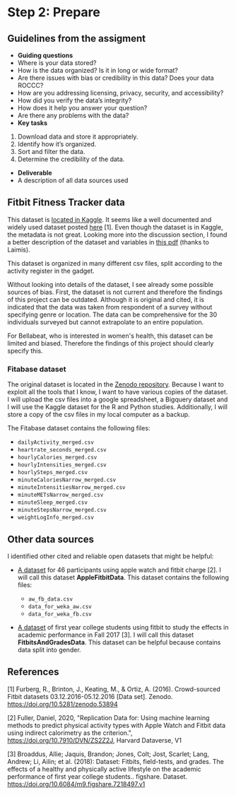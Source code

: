 # Step 2: Prepare
<!--
Ensuring ethical data analysis practices
Addressing issues of bias and credibility
Accessing databases and importing data
Writing simple queries
Organizing and protecting data
Connecting with the data community (optional)

ROCC stands for Reliability, Originality, Comprehensiveness, Current, Cited.
-->

## Guidelines from the assigment

 * __Guiding questions__
  * Where is your data stored?
  * How is the data organized? Is it in long or wide format?
  * Are there issues with bias or credibility in this data? Does your data ROCCC?
  * How are you addressing licensing, privacy, security, and accessibility?
  * How did you verify the data’s integrity?
  * How does it help you answer your question?
  * Are there any problems with the data?
 * __Key tasks__
  1. Download data and store it appropriately.
  2. Identify how it’s organized.
  3. Sort and filter the data.
  4. Determine the credibility of the data.
 * __Deliverable__
  * A description of all data sources used


## Fitbit Fitness Tracker data

This dataset is [located in Kaggle](https://www.kaggle.com/arashnic/fitbit). It seems like a well documented and widely used dataset posted [here](https://zenodo.org/record/53894#.YMoUpnVKiP9) [1]. Even though the dataset is in Kaggle, the metadata is not great. Looking more into the discussion section, I found a better description of the dataset and variables in [this pdf](https://www.fitabase.com/media/1930/fitabasedatadictionary102320.pdf) (thanks to Laimis).

This dataset is organized in many different csv files, split according to the activity register in the gadget.

Without looking into details of the dataset, I see already some possible sources of bias. First, the dataset is not current and therefore the findings of this project can be outdated. Although it is original and cited, it is indicated that the data was taken from respondent of a survey without specifying genre or location. The data can be comprehensive for the 30 individuals surveyed but cannot extrapolate to an entire population.

For Bellabeat, who is interested in women's health, this dataset can be limited and biased. Therefore the findings of this project should clearly specify this.

### Fitabase dataset

The original dataset is located in the [Zenodo repository](https://zenodo.org/record/53894#.YMoUpnVKiP9).
Because I want to exploit all the tools that I know, I want to have various copies of the dataset.
I will upload the csv files into a google spreadsheet, a Bigquery dataset and I will use the Kaggle dataset for the R and Python studies.
Additionally, I will store a copy of the csv files in my local computer as a backup.

The Fitabase dataset contains the following files:
 * `dailyActivity_merged.csv`
 * `heartrate_seconds_merged.csv`
 * `hourlyCalories_merged.csv`
 * `hourlyIntensities_merged.csv`
 * `hourlySteps_merged.csv`
 * `minuteCaloriesNarrow_merged.csv`
 * `minuteIntensitiesNarrow_merged.csv`
 * `minuteMETsNarrow_merged.csv`
 * `minuteSleep_merged.csv`
 * `minuteStepsNarrow_merged.csv`
 * `weightLogInfo_merged.csv`


## Other data sources

I identified other cited and reliable open datasets that might be helpful:  
  * [A dataset](https://dataverse.harvard.edu/dataset.xhtml?persistentId=doi:10.7910/DVN/ZS2Z2J) for 46 participants using apple watch and fitbit charge [2]. I will call this dataset __AppleFitbitData__. This dataset contains the following files:
    * `aw_fb_data.csv`
    * `data_for_weka_aw.csv`
    * `data_for_weka_fb.csv`

  * [A dataset](https://figshare.com/articles/dataset/Dataset_Fitbits_field-tests_and_grades_The_effects_of_a_healthy_and_physically_active_lifestyle_on_the_academic_performance_of_first_year_college_students_/7218497) of first year college students using fitbit to study the effects in academic performance in Fall 2017 [3]. I will call this dataset __FitbitsAndGradesData__. This dataset can be helpful because contains data split into gender.


## References

[1] Furberg, R., Brinton, J., Keating, M., & Ortiz, A. (2016). Crowd-sourced Fitbit datasets 03.12.2016-05.12.2016 [Data set]. Zenodo. https://doi.org/10.5281/zenodo.53894

[2] Fuller, Daniel, 2020, "Replication Data for: Using machine learning methods to predict physical activity types with Apple Watch and Fitbit data using indirect calorimetry as the criterion.", https://doi.org/10.7910/DVN/ZS2Z2J, Harvard Dataverse, V1

[3] Broaddus, Allie; Jaquis, Brandon; Jones, Colt; Jost, Scarlet; Lang, Andrew; Li, Ailin; et al. (2018): Dataset: Fitbits, field-tests, and grades. The effects of a healthy and physically active lifestyle on the academic performance of first year college students.. figshare. Dataset. https://doi.org/10.6084/m9.figshare.7218497.v1
